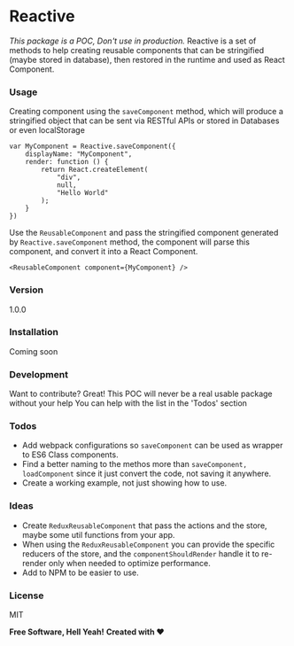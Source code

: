 # Reactive

_This package is a POC, Don't use in production._
Reactive is a set of methods to help creating reusable components that can be stringified (maybe stored in database), then restored in the runtime and used as React Component.

### Usage

Creating component using the `saveComponent` method, which will produce a stringified object that can be sent via RESTful APIs or stored in Databases or even localStorage

    var MyComponent = Reactive.saveComponent({
        displayName: "MyComponent",
        render: function () {
            return React.createElement(
                "div",
                null,
                "Hello World"
            );
        }
    })

Use the `ReusableComponent` and pass the stringified component generated by `Reactive.saveComponent` method, the component will parse this component, and convert it into a React Component.

    <ReusableComponent component={MyComponent} />

### Version

1.0.0

### Installation

Coming soon

### Development

Want to contribute? Great!
This POC will never be a real usable package without your help
You can help with the list in the 'Todos' section

### Todos

- Add webpack configurations so `saveComponent` can be used as wrapper to ES6 Class components.
- Find a better naming to the methos more than `saveComponent, loadComponent` since it just convert the code, not saving it anywhere.
- Create a working example, not just showing how to use.


### Ideas

- Create `ReduxReusableComponent` that pass the actions and the store, maybe some util functions from your app.
- When using the `ReduxReusableComponent` you can provide the specific reducers of the store, and the `componentShouldRender` handle it to re-render only when needed to optimize performance.
- Add to NPM to be easier to use.

### License

MIT


**Free Software, Hell Yeah!**
**Created with ♥**